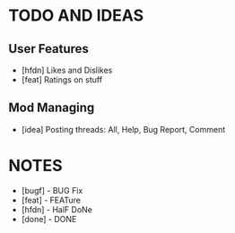 TODO AND IDEAS
==============

User Features
-------------
* [hfdn] Likes and Dislikes
* [feat] Ratings on stuff

Mod Managing
------------
* [idea] Posting threads: All, Help, Bug Report, Comment






NOTES
=====

* [bugf] - BUG Fix
* [feat] - FEATure
* [hfdn] - HalF DoNe
* [done] - DONE


